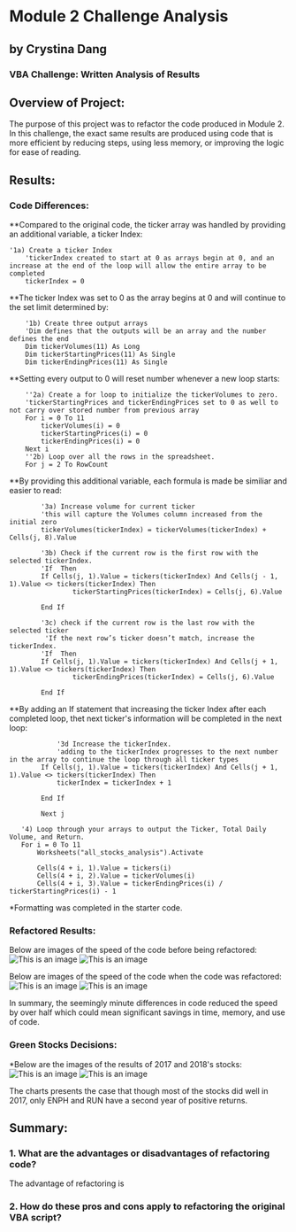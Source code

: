 # Module 2 Challenge Analysis 
## by Crystina Dang
### VBA Challenge: Written Analysis of Results

## Overview of Project:

The purpose of this project was to refactor the code produced in Module 2. In this challenge, the exact same results are produced using code that is more efficient by reducing steps, using less memory, or improving the logic for ease of reading.

## Results: 

### Code Differences:

**Compared to the original code, the ticker array was handled by providing an additional variable, a ticker Index:
```
'1a) Create a ticker Index
    'tickerIndex created to start at 0 as arrays begin at 0, and an increase at the end of the loop will allow the entire array to be completed
    tickerIndex = 0
```



**The ticker Index was set to 0 as the array begins at 0 and will continue to the set limit determined by:
```
    '1b) Create three output arrays
    'Dim defines that the outputs will be an array and the number defines the end
    Dim tickerVolumes(11) As Long
    Dim tickerStartingPrices(11) As Single
    Dim tickerEndingPrices(11) As Single
```




**Setting every output to 0 will reset number whenever a new loop starts:
    
```
    ''2a) Create a for loop to initialize the tickerVolumes to zero.
    'tickerStartingPrices and tickerEndingPrices set to 0 as well to not carry over stored number from previous array
    For i = 0 To 11
        tickerVolumes(i) = 0
        tickerStartingPrices(i) = 0
        tickerEndingPrices(i) = 0
    Next i
    ''2b) Loop over all the rows in the spreadsheet.
    For j = 2 To RowCount
```




**By providing this additional variable, each formula is made be similiar and easier to read:

```
        '3a) Increase volume for current ticker
        'this will capture the Volumes column increased from the initial zero
        tickerVolumes(tickerIndex) = tickerVolumes(tickerIndex) + Cells(j, 8).Value
        
        '3b) Check if the current row is the first row with the selected tickerIndex.
        'If  Then
        If Cells(j, 1).Value = tickers(tickerIndex) And Cells(j - 1, 1).Value <> tickers(tickerIndex) Then
                tickerStartingPrices(tickerIndex) = Cells(j, 6).Value
        
        End If
        
        '3c) check if the current row is the last row with the selected ticker
         'If the next row’s ticker doesn’t match, increase the tickerIndex.
        'If  Then
        If Cells(j, 1).Value = tickers(tickerIndex) And Cells(j + 1, 1).Value <> tickers(tickerIndex) Then
                tickerEndingPrices(tickerIndex) = Cells(j, 6).Value
            
        End If
```




**By adding an If statement that increasing the ticker Index after each completed loop, thet next ticker's information will be completed in the next loop:

```
            '3d Increase the tickerIndex.
            'adding to the tickerIndex progresses to the next number in the array to continue the loop through all ticker types
        If Cells(j, 1).Value = tickers(tickerIndex) And Cells(j + 1, 1).Value <> tickers(tickerIndex) Then
            tickerIndex = tickerIndex + 1
        
        End If

        Next j
 ```

 
 ```
    '4) Loop through your arrays to output the Ticker, Total Daily Volume, and Return.
    For i = 0 To 11
        Worksheets("all_stocks_analysis").Activate
        
        Cells(4 + i, 1).Value = tickers(i)
        Cells(4 + i, 2).Value = tickerVolumes(i)
        Cells(4 + i, 3).Value = tickerEndingPrices(i) / tickerStartingPrices(i) - 1
```
*Formatting was completed in the starter code.

### Refactored Results:

Below are images of the speed of the code before being refactored:
![This is an image](Resources/VBA_Challenge_2017.png)
![This is an image](Resources/VBA_Challenge_2018.png)

Below are images of the speed of the code when the code was refactored:
![This is an image](Resources/VBA_Challenge_2017_refactored.png)
![This is an image](Resources/VBA_Challenge_2018_refactored.png)

In summary, the seemingly minute differences in code reduced the speed by over half which could mean significant savings in time, memory, and use of code.

### Green Stocks Decisions:

*Below are the images of the results of 2017 and 2018's stocks: 
![This is an image](Resources/stocks_results_2017.png)
![This is an image](Resources/stocks_results_2018.png)

The charts presents the case that though most of the stocks did well in 2017, only ENPH and RUN have a second year of positive returns.


## Summary:

### 1. What are the advantages or disadvantages of refactoring code?
The advantage of refactoring is 

### 2. How do these pros and cons apply to refactoring the original VBA script?


